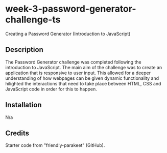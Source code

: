 # week-3-password-generator-challenge-ts

Creating a Password Generator (Introduction to JavaScript)

## Description

The Password Generator challenge was completed following the introduction to JavaScript. The main aim of the challenge was to create an application that is responsive to user input. This allowed for a deeper understanding of how webpages can be given dynamic functionality and hilighted the interactions that need to take place between HTML, CSS and JavaScript code in order for this to happen.

## Installation

N/a

## Credits

Starter code from "friendly-parakeet" (GitHub).